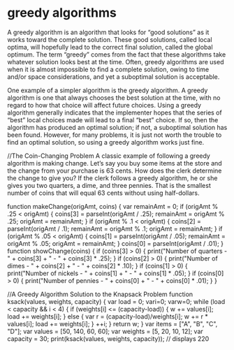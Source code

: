 greedy algorithms
==================
A greedy algorithm is an algorithm that looks for “good solutions” as it works toward the complete solution. These good solutions, called local optima, will hopefully lead to the correct final solution, called the global optimum. The term “greedy” comes from the fact that these algorithms take whatever solution looks best at the time. Often, greedy algorithms are used when it is almost impossible to find a complete solution, owing to time and/or space considerations, and yet a suboptimal solution is acceptable.

One example of a simpler algorithm is the greedy algorithm. A greedy algorithm is one that always chooses the best solution at the time, with no regard to how that choice will affect future choices. Using a greedy algorithm generally indicates that the implementer hopes that the series of “best” local choices made will lead to a final “best” choice. If so, then the algorithm has produced an optimal solution; if not, a suboptimal solution has been found. However, for many problems, it is just not worth the trouble to find an optimal solution, so using a greedy algorithm works just fine.

//The Coin-Changing Problem
A classic example of following a greedy algorithm is making change. Let’s say you buy some items at the store and the change from your purchase is 63 cents. How does the clerk determine the change to give you? If the clerk follows a greedy algorithm, he or she gives you two quarters, a dime, and three pennies. That is the smallest number of coins that will equal 63 cents without using half-dollars.

function makeChange(origAmt, coins) { var remainAmt = 0;
if (origAmt % .25 < origAmt) {
      coins[3] = parseInt(origAmt / .25);
      remainAmt = origAmt % .25;
      origAmt = remainAmt;
}
if (origAmt % .1 < origAmt) {
      coins[2] = parseInt(origAmt / .1);
      remainAmt = origAmt % .1;
      origAmt = remainAmt;
}
if (origAmt % .05 < origAmt) {
      coins[1] = parseInt(origAmt / .05);
      remainAmt = origAmt % .05;
      origAmt = remainAmt;
}
coins[0] = parseInt(origAmt / .01);
}
function showChange(coins) { if (coins[3] > 0) {
      print("Number of quarters - " + coins[3] + " - " + coins[3] * .25);
   }
if (coins[2] > 0) {
print("Number of dimes - " + coins[2] + " - " + coins[2] * .10);
}
if (coins[1] > 0) {
      print("Number of nickels - " + coins[1] + " - " + coins[1] * .05);
   }
if (coins[0] > 0) {
print("Number of pennies - " + coins[0] + " - " + coins[0] * .01);
} }

//A Greedy Algorithm Solution to the Knapsack Problem
function ksack(values, weights, capacity) { var load = 0;
vari=0;
varw=0;
while (load < capacity && i < 4) {
if (weights[i] <= (capacity-load)) {
             w += values[i];
             load += weights[i];
          }
else {
var r = (capacity-load)/weights[i]; w += r * values[i];
load += weights[i];
} ++i;
}
return w; }
var items = ["A", "B", "C", "D"];
var values = [50, 140, 60, 60];
var weights = [5, 20, 10, 12];
var capacity = 30;
print(ksack(values, weights, capacity)); // displays 220
